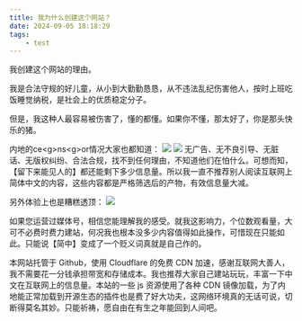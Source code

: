 ```yaml
---
title: 我为什么创建这个网站？
date: 2024-09-05 18:18:29
tags: 
    - test
---
```


我创建这个网站的理由。

<!-- more -->

我是合法守规的好儿童，从小到大勤勤恳恳，从不违法乱纪伤害他人，按时上班吃饭睡觉纳税，是社会上的优质稳定分子。

但是，我这种人最容易被伤害了，懂的都懂。如果你不懂，那太好了，你是那头快乐的猪。  


内地的ce\<g\>ns\<g\>or情况大家也都知道：
![](https://raw.githubusercontent.com.lwtdzh.ip-ddns.com/lwtdzh/imghost/master/img/20241219205404917.jpg)
![](https://raw.githubusercontent.com.lwtdzh.ip-ddns.com/lwtdzh/imghost/master/img/20241219205405024.jpg)
无广告、无不良引导、无脏话、无版权纠纷、合法合规，找不到任何理由，不知道他们在怕什么。可想而知，【留下来能见人的】都还能剩下多少信息量。所以我一直不推荐别人阅读互联网上简体中文的内容，这些内容都是严格筛选后的产物，有效信息量大减。  

另外体验上也是糟糕透顶：
![](https://raw.githubusercontent.com.lwtdzh.ip-ddns.com/lwtdzh/imghost/master/img/20241219205422638.jpg)

如果您运营过媒体号，相信您能理解我的感受。就我这影响力，个位数观看量，大可不必费时费力建站，何况我也根本没多少内容值得如此操作，可惜现在只能如此。只能说【简中】变成了一个贬义词真就是自己作的。

本网站托管于 Github，使用 Cloudflare 的免费 CDN 加速，感谢互联网大善人，我不需要花一分钱承担带宽和存储成本。我也推荐大家自己建站玩玩，丰富一下中文在互联网上的信息量。本站的一些 js 资源使用了各种 CDN 镜像加载，为了内地能正常加载到开源生态的插件也是费了好大功夫，这网络环境真的无话可说，切断得莫名其妙。只能祈祷，愿自由在有生之年能回到人间吧。

